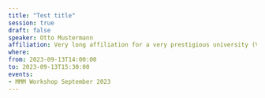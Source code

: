 ```yaml
---
title: "Test title"
session: true
draft: false
speaker: Otto Mustermann
affiliation: Very long affiliation for a very prestigious university (VLA)
where:
from: 2023-09-13T14:00:00
to: 2023-09-13T15:30:00
events:
- MMM Workshop September 2023
---
```

